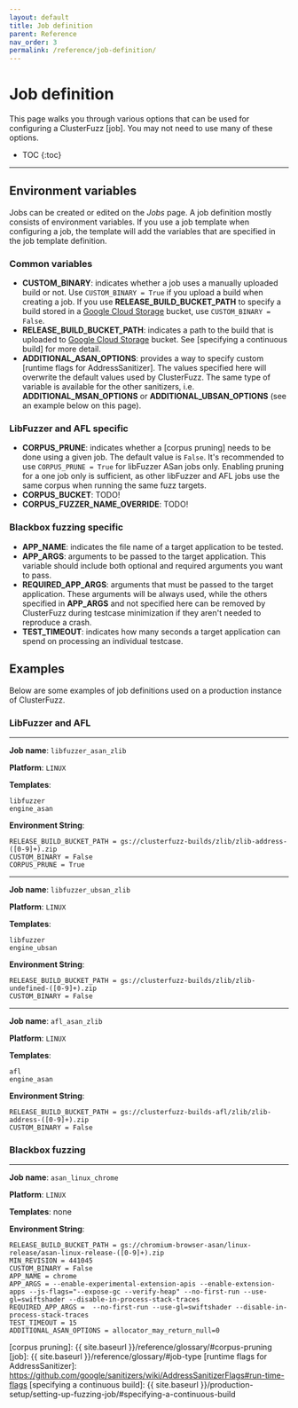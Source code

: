 ```yaml
---
layout: default
title: Job definition
parent: Reference
nav_order: 3
permalink: /reference/job-definition/
---
```


# Job definition

This page walks you through various options that can be used for configuring a
ClusterFuzz [job]. You may not need to use many of these options.

- TOC
{:toc}
---

## Environment variables

Jobs can be created or edited on the *Jobs* page. A job definition mostly
consists of environment variables. If you use a job template when configuring a
job, the template will add the variables that are specified in the job template
definition.

### Common variables

* **CUSTOM_BINARY**: indicates whether a job uses a manually uploaded build or
  not. Use `CUSTOM_BINARY = True` if you upload a build when creating a job. If
  you use **RELEASE_BUILD_BUCKET_PATH** to specify a build stored in a [Google
  Cloud Storage] bucket, use `CUSTOM_BINARY = False`.
* **RELEASE_BUILD_BUCKET_PATH**: indicates a path to the build that is uploaded
  to [Google Cloud Storage] bucket. See [specifying a continuous build] for more
  detail.
* **ADDITIONAL_ASAN_OPTIONS**: provides a way to specify custom [runtime flags
  for AddressSanitizer]. The values specified here will overwrite the default
  values used by ClusterFuzz. The same type of variable is available for the
  other sanitizers, i.e. **ADDITIONAL_MSAN_OPTIONS** or
  **ADDITIONAL_UBSAN_OPTIONS** (see an example below on this page).

### LibFuzzer and AFL specific

* **CORPUS_PRUNE**: indicates whether a [corpus pruning] needs to be done using
  a given job. The default value is `False`. It's recommended to use
  `CORPUS_PRUNE = True` for libFuzzer ASan jobs only. Enabling pruning for a one
  job only is sufficient, as other libFuzzer and AFL jobs use the same corpus
  when running the same fuzz targets.
* **CORPUS_BUCKET**: TODO!
* **CORPUS_FUZZER_NAME_OVERRIDE**: TODO!

### Blackbox fuzzing specific

* **APP_NAME**: indicates the file name of a target application to be tested.
* **APP_ARGS**: arguments to be passed to the target application. This variable
  should include both optional and required arguments you want to pass.
* **REQUIRED_APP_ARGS**: arguments that must be passed to the target
  application. These arguments will be always used, while the others specified
  in **APP_ARGS** and not specified here can be removed by ClusterFuzz during
  testcase minimization if they aren't needed to reproduce a crash.
* **TEST_TIMEOUT**: indicates how many seconds a target application can spend on
  processing an individual testcase.

## Examples
Below are some examples of job definitions used on a production instance of
ClusterFuzz.

### LibFuzzer and AFL

---

**Job name**: `libfuzzer_asan_zlib`

**Platform**: `LINUX`

**Templates**:

```
libfuzzer
engine_asan
```

**Environment String**:

```
RELEASE_BUILD_BUCKET_PATH = gs://clusterfuzz-builds/zlib/zlib-address-([0-9]+).zip
CUSTOM_BINARY = False
CORPUS_PRUNE = True
```

---

**Job name**: `libfuzzer_ubsan_zlib`

**Platform**: `LINUX`

**Templates**:

```
libfuzzer
engine_ubsan
```

**Environment String**:

```
RELEASE_BUILD_BUCKET_PATH = gs://clusterfuzz-builds/zlib/zlib-undefined-([0-9]+).zip
CUSTOM_BINARY = False
```

---

**Job name**: `afl_asan_zlib`

**Platform**: `LINUX`

**Templates**:

```
afl
engine_asan
```

**Environment String**:

```
RELEASE_BUILD_BUCKET_PATH = gs://clusterfuzz-builds-afl/zlib/zlib-address-([0-9]+).zip
CUSTOM_BINARY = False
```

### Blackbox fuzzing

---

**Job name**: `asan_linux_chrome`

**Platform**: `LINUX`

**Templates**: none

**Environment String**:

```
RELEASE_BUILD_BUCKET_PATH = gs://chromium-browser-asan/linux-release/asan-linux-release-([0-9]+).zip
MIN_REVISION = 441045
CUSTOM_BINARY = False
APP_NAME = chrome
APP_ARGS = --enable-experimental-extension-apis --enable-extension-apps --js-flags="--expose-gc --verify-heap" --no-first-run --use-gl=swiftshader --disable-in-process-stack-traces
REQUIRED_APP_ARGS =  --no-first-run --use-gl=swiftshader --disable-in-process-stack-traces
TEST_TIMEOUT = 15
ADDITIONAL_ASAN_OPTIONS = allocator_may_return_null=0
```

[Google Cloud Storage]: https://cloud.google.com/storage/
[corpus pruning]: {{ site.baseurl }}/reference/glossary/#corpus-pruning
[job]: {{ site.baseurl }}/reference/glossary/#job-type
[runtime flags for AddressSanitizer]: https://github.com/google/sanitizers/wiki/AddressSanitizerFlags#run-time-flags
[specifying a continuous build]: {{ site.baseurl }}/production-setup/setting-up-fuzzing-job/#specifying-a-continuous-build
